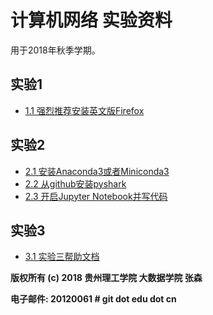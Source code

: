# 计算机网络 实验资料

用于2018年秋季学期。

## 实验1
  * [1.1 强烈推荐安装英文版Firefox](exp1.1_install_english_version_firefox.md)

## 实验2

  * [2.1 安装Anaconda3或者Miniconda3](install_conda3.md)
  * [2.2 从github安装pyshark](install_pyshark_from_github.md)
  * [2.3 开启Jupyter Notebook并写代码](exp2.2_your_first_pyshark_program_in_jupyter_notebook.md)

## 实验3

  * [3.1 实验三帮助文档](exp3_help.md)
  
**版权所有 (c) 2018 贵州理工学院 大数据学院 张森**

**电子邮件: 20120061 \# git dot edu dot cn**

